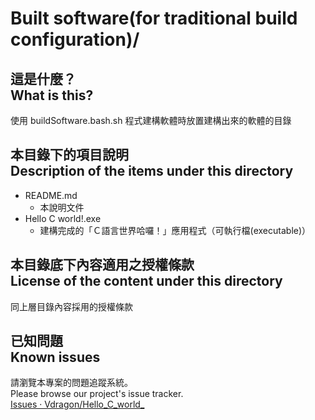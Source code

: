 # Built software(for traditional build configuration)/
## 這是什麼？<br />What is this?
使用 buildSoftware.bash.sh 程式建構軟體時放置建構出來的軟體的目錄

## 本目錄下的項目說明<br />Description of the items under this directory
* README.md
	* 本說明文件
* Hello C world!.exe
	* 建構完成的「Ｃ語言世界哈囉！」應用程式（可執行檔(executable)）

## 本目錄底下內容適用之授權條款<br />License of the content under this directory
同上層目錄內容採用的授權條款

## 已知問題<br />Known issues
請瀏覽本專案的問題追蹤系統。  
Please browse our project's issue tracker.  
[Issues · Vdragon/Hello_C_world_](https://github.com/Vdragon/Hello_C_world_/issues)